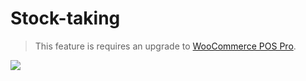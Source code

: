 # Stock-taking


<blockquote class="notice">This feature is requires an upgrade to <a href="http://woopos.com.au/pro">WooCommerce POS Pro</a>.</blockquote>


![](http://woopos.com.au/wp-content/uploads/2015/06/product-stocktake.png)